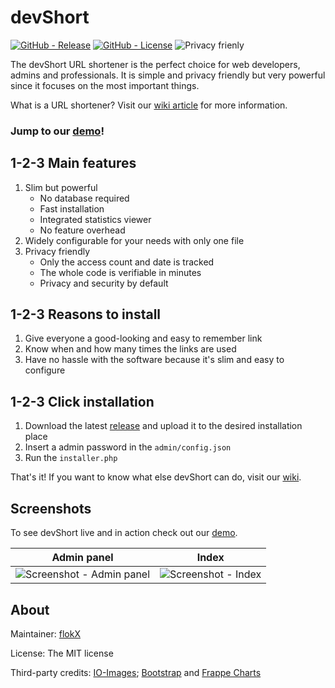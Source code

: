 # devShort

[![GitHub - Release](https://img.shields.io/github/release/flokX/devShort.svg)](https://github.com/flokX/devShort/releases) [![GitHub - License](https://img.shields.io/github/license/flokX/devShort.svg)](https://github.com/flokX/devShort/blob/master/LICENSE) ![Privacy frienly](https://img.shields.io/badge/privacy-friendly-brightgreen.svg)

The devShort URL shortener is the perfect choice for web developers, admins and professionals. It is simple and privacy friendly but very powerful since it focuses on the most important things.

What is a URL shortener? Visit our [wiki article](https://github.com/flokX/devShort/wiki/What-is-URL-shortening%3F) for more information.


### Jump to our [demo](https://devshort.flokx.dev)!


## 1-2-3 Main features

1. Slim but powerful
    * No database required
    * Fast installation
    * Integrated statistics viewer
    * No feature overhead
2. Widely configurable for your needs with only one file
3. Privacy friendly
    * Only the access count and date is tracked
    * The whole code is verifiable in minutes
    * Privacy and security by default


## 1-2-3 Reasons to install

1. Give everyone a good-looking and easy to remember link
2. Know when and how many times the links are used
3. Have no hassle with the software because it's slim and easy to configure


## 1-2-3 Click installation

1. Download the latest [release](https://github.com/flokX/devShort/releases) and upload it to the desired installation place
2. Insert a admin password in the `admin/config.json`
3. Run the `installer.php`

That's it! If you want to know what else devShort can do, visit our [wiki](https://github.com/flokX/devShort/wiki).


## Screenshots

To see devShort live and in action check out our [demo](https://devshort.flokx.dev).

| Admin panel | Index       |
|:-----------:|:-----------:|
| ![Screenshot - Admin panel](https://raw.githubusercontent.com/flokX/devShort/master/development/admin-panel.png) | ![Screenshot - Index](https://raw.githubusercontent.com/flokX/devShort/master/development/index.png) |


## About

Maintainer:  [flokX](https://github.com/flokX)

License: The MIT license

Third-party credits: [IO-Images](https://pixabay.com/users/io-images-1096650); [Bootstrap](https://getbootstrap.com) and [Frappe Charts](https://github.com/frappe/charts)
